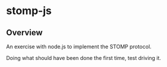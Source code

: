 stomp-js
========

## Overview

An exercise with node.js to implement the STOMP protocol.

Doing what should have been done the first time, test driving it.
